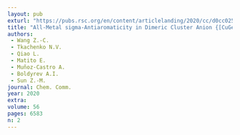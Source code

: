```yaml
---
layout: pub
exturl: "https://pubs.rsc.org/en/content/articlelanding/2020/cc/d0cc02525a#!divAbstract"
title: "All-Metal sigma-Antiaromaticity in Dimeric Cluster Anion {[CuGe9Mes]2"
authors:
 - Wang Z.-C.
 - Tkachenko N.V.
 - Qiao L.
 - Matito E.
 - Muñoz-Castro A.
 - Boldyrev A.I.
 - Sun Z.-M.
journal: Chem. Comm.
year: 2020
extra: 
volume: 56
pages: 6583
n: 2
---
```

